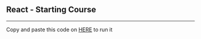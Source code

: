 ## React - Starting Course

---

Copy and paste this code on [HERE](https://jscomplete.com/repl/) to run it